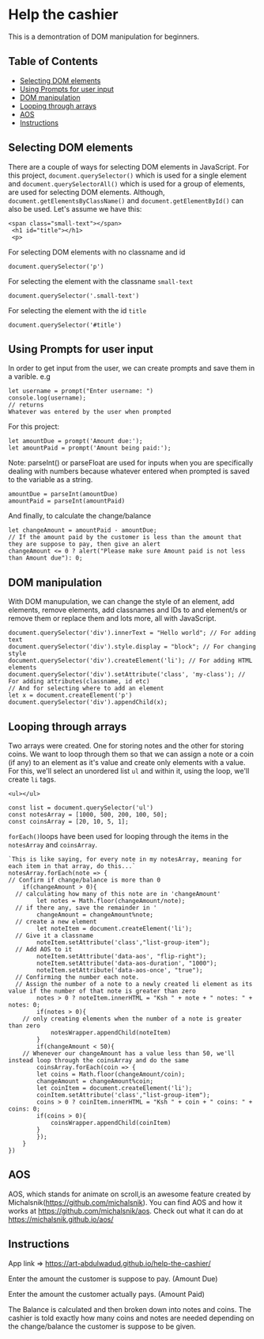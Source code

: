 # Help the cashier

This is a demontration of DOM manipulation for beginners.

## Table of Contents
* [Selecting DOM elements](#Selecting-DOM-elements)
* [Using Prompts for user input](#Using-prompts-for-user-input)
* [DOM manipulation](#DOM-manipulation)
* [Looping through arrays](#Looping-through-arrays)
* [AOS](#AOS)
* [Instructions](#instructions)

## Selecting DOM elements
There are a couple of ways for selecting DOM elements in JavaScript. For this project, `document.querySelector()` which is used for a single element and `document.querySelectorAll()` which is used for a group of elements, are used for selecting DOM elements. Although, `document.getElementsByClassName()` and `document.getElementById()` can also be used.
Let's assume we have this:
```
<span class="small-text"></span>
 <h1 id="title"></h1>
 <p>
```
For selecting DOM elements with no classname and id
```
document.querySelector('p')
```
For selecting the element with the classname `small-text`
```
document.querySelector('.small-text')
```
For selecting the element with the id `title`
```
document.querySelector('#title')
```
## Using Prompts for user input
In order to get input from the user, we can create prompts and save them in a varible.
e.g
```
let username = prompt("Enter username: ")
console.log(username);
// returns
Whatever was entered by the user when prompted
```
For this project:
```
let amountDue = prompt('Amount due:');
let amountPaid = prompt('Amount being paid:');
```
Note: parseInt() or parseFloat are used for inputs when you are specifically dealing with numbers because whatever entered when prompted is saved to the variable as a string.
```
amountDue = parseInt(amountDue)
amountPaid = parseInt(amountPaid)
```
And finally, to calculate the change/balance
```
let changeAmount = amountPaid - amountDue;
// If the amount paid by the customer is less than the amount that they are suppose to pay, then give an alert
changeAmount <= 0 ? alert("Please make sure Amount paid is not less than Amount due"): 0;
```
## DOM manipulation
With DOM manupulation, we can change the style of an element, add elements, remove elements, add classnames and IDs to and element/s or remove them or replace them and lots more, all with JavaScript.
```
document.querySelector('div').innerText = "Hello world"; // For adding text
document.querySelector('div').style.display = "block"; // For changing style
document.querySelector('div').createElement('li'); // For adding HTML elements
document.querySelector('div').setAttribute('class', 'my-class'); // For adding attributes(classname, id etc)
// And for selecting where to add an element
let x = document.createElement('p')
document.querySelector('div').appendChild(x); 
```
## Looping through arrays
Two arrays were created. One for storing notes and the other for storing coins. We want to loop through them so that we can assign a note or a coin (if any) to an element as it's value and create only elements with a value. For this, we'll select an unordered list `ul` and within it, using the loop, we'll create `li` tags.
```
<ul></ul>
```
```
const list = document.querySelector('ul')
const notesArray = [1000, 500, 200, 100, 50];
const coinsArray = [20, 10, 5, 1];
```
`forEach()`loops have been used for looping through the items in the `notesArray` and `coinsArray`.
```
`This is like saying, for every note in my notesArray, meaning for each item in that array, do this...`
notesArray.forEach(note => {
// Confirm if change/balance is more than 0
	if(changeAmount > 0){
  // calculating how many of this note are in 'changeAmount'
		let notes = Math.floor(changeAmount/note);
  // if there any, save the remainder in '
		changeAmount = changeAmount%note;
  // create a new element
		let noteItem = document.createElement('li');
  // Give it a classname
  		noteItem.setAttribute('class',"list-group-item");
  // Add AOS to it
  		noteItem.setAttribute('data-aos', "flip-right");
		noteItem.setAttribute('data-aos-duration', "1000");
		noteItem.setAttribute('data-aos-once', "true");
  // Confirming the number each note. 
  // Assign the number of a note to a newly created li element as its value if the number of that note is greater than zero
  		notes > 0 ? noteItem.innerHTML = "Ksh " + note + " notes: " + notes: 0;
  		if(notes > 0){
  	// only creating elements when the number of a note is greater than zero
			notesWrapper.appendChild(noteItem)
  		}
  		if(changeAmount < 50){
	// Whenever our changeAmount has a value less than 50, we'll instead loop through the coinsArray and do the same
		coinsArray.forEach(coin => {
		let coins = Math.floor(changeAmount/coin);
		changeAmount = changeAmount%coin;
		let coinItem = document.createElement('li');
		coinItem.setAttribute('class',"list-group-item");
		coins > 0 ? coinItem.innerHTML = "Ksh " + coin + " coins: " + coins: 0;
		if(coins > 0){
			coinsWrapper.appendChild(coinItem)
		}
		});
	}
})
```
## AOS
AOS, which stands for animate on scroll,is an awesome feature created by Michalsnik(https://github.com/michalsnik). You can find AOS and how it works at https://github.com/michalsnik/aos. Check out what it can do at https://michalsnik.github.io/aos/

## Instructions

App link => https://art-abdulwadud.github.io/help-the-cashier/

Enter the amount the customer is suppose to pay. (Amount Due)

Enter the amount the customer actually pays. (Amount Paid)

The Balance is calculated and then broken down into notes and coins. The cashier is told exactly how many coins and notes are needed depending on the change/balance the customer is suppose to be given.
